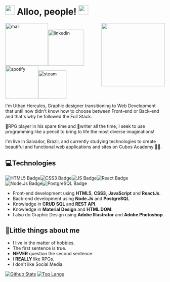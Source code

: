 <h1><img src="https://i.pinimg.com/originals/bd/e1/22/bde1222aadc4a3f8cf0b16dc8909b58c.gif" width="30px"> Alloo, people! <img src="https://i.pinimg.com/originals/bd/e1/22/bde1222aadc4a3f8cf0b16dc8909b58c.gif" width="30px"></h1>

<img align='right' src='https://i.pinimg.com/originals/d5/d8/15/d5d8153410d12ed43e340059ebc8ec15.gif' width='200"'>

<a href="mailto:uthanh@protonmail.com" target="_blank"><img alt="mail" width="135px" src="https://img.shields.io/badge/ProtonMail-8B89CC?style=for-the-badge&logo=protonmail&logoColor=white" /></a><a href="https://www.linkedin.com/in/uthanh/" target="_blank"><img alt="linkedin" width="114px" src="https://img.shields.io/badge/LinkedIn-0077B5?style=for-the-badge&logo=linkedin&logoColor=white" /></a><a href="https://open.spotify.com/user/22umontdqgmp5inrubeehzk7y?si=ef3af91a322a4c6a" target="_blank"><img alt="spotify" width="104px" src="https://img.shields.io/badge/Spotify-1ED760?&style=for-the-badge&logo=spotify&logoColor=white" /></a><a href="https://steamcommunity.com/id/kaoms/" target="_blank"><img alt="steam" width="89px" src="https://img.shields.io/badge/Steam-000000?style=for-the-badge&logo=steam&logoColor=white" /></a>

I'm Uthan Hercules, Graphic designer transitioning to Web Development that until now didn't know how to choose between Front-end or Back-end and that's why he followed the Full Stack.

🧙RPG player in his spare time and 📝writer all the time, I seek to use programming like a pencil to bring to life the most diverse imaginations!

I'm live in Salvador, Brazil, and currently studying technologies to create beautiful and functional web applications and sites on Cubos Academy 👨‍💻.  
  
<h2>💻Technologies</h2>

![HTML5 Badge](https://img.shields.io/badge/HTML5-E34F26?style=for-the-badge&logo=html5&logoColor=white)![CSS3 Badge](https://img.shields.io/badge/CSS3-1572B6?style=for-the-badge&logo=css3&logoColor=white)![JS Badge](https://img.shields.io/badge/JavaScript-F7DF1E?style=for-the-badge&logo=javascript&logoColor=black)![React Badge](https://img.shields.io/badge/React-20232A?style=for-the-badge&logo=react&logoColor=61DAFB)![Node.Js Badge](https://img.shields.io/badge/Node.js-43853D?style=for-the-badge&logo=node.js&logoColor=white)![PostgreSQL Badge](https://img.shields.io/badge/PostgreSQL-316192?style=for-the-badge&logo=postgresql&logoColor=white)

-   Front-end development using **HTML5**, **CSS3**, **JavaScript** and **ReactJs**.
-   Back-end development using **Node.Js** and **PostgreSQL**.
-   Knowledge in **CRUD SQL** and **REST API**.
-   Knowledge in **Material Design** and **HTML DOM**.
-   I also do Graphic Design using **Adobe Illustrator** and **Adobe Photoshop**.

<h2>🤖Little things about me</h2>

-   I live in the matter of hobbies.
-   The first sentence is true.
-   **NEVER** question the second sentence.
-   I **REALLY** like RPGs.
-   I don't like Social Media.

[![Github Stats](https://github-readme-stats.vercel.app/api?username=uthanhercules&theme=buefy&show_icons=true&count_private=true)](https://github.com/anuraghazra/github-readme-stats) [![Top Langs](https://github-readme-stats.vercel.app/api/top-langs/?username=uthanhercules&theme=buefy&layout=compact)](https://github.com/anuraghazra/github-readme-stats)
